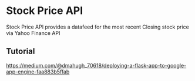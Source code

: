 # Stock Price API

Stock Price API provides a datafeed for the most recent Closing stock price via Yahoo Finance API

## Tutorial
https://medium.com/@dmahugh_70618/deploying-a-flask-app-to-google-app-engine-faa883b5ffab

